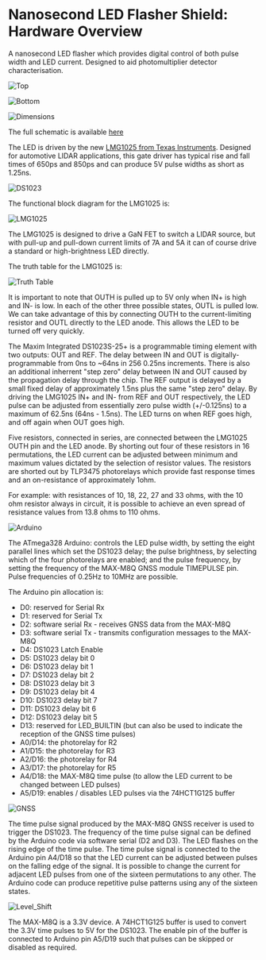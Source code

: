 # Nanosecond LED Flasher Shield: Hardware Overview
 
A nanosecond LED flasher which provides digital control of both pulse width and LED current. Designed to aid
photomultiplier detector characterisation.

![Top](https://github.com/PaulZC/Nanosecond_LED_Flasher_Shield/blob/master/img/Top.JPG)

![Bottom](https://github.com/PaulZC/Nanosecond_LED_Flasher_Shield/blob/master/img/Bottom.JPG)

![Dimensions](https://github.com/PaulZC/Nanosecond_LED_Flasher_Shield/blob/master/img/Dimensions.JPG)

The full schematic is available [here](https://github.com/PaulZC/Nanosecond_LED_Flasher_Shield/blob/master/Hardware/Schematic.pdf)

The LED is driven by the new [LMG1025 from Texas Instruments](http://www.ti.com/product/LMG1025-Q1).
Designed for automotive LIDAR applications, this gate driver has typical rise and fall times of 650ps
and 850ps and can produce 5V pulse widths as short as 1.25ns.

![DS1023](https://github.com/PaulZC/Nanosecond_LED_Flasher_Shield/blob/master/img/DS1023.JPG)

The functional block diagram for the LMG1025 is:

![LMG1025](https://github.com/PaulZC/Nanosecond_LED_Flasher_Shield/blob/master/img/LMG1025.JPG)

The LMG1025 is designed to drive a GaN FET to switch a LIDAR source, but with pull-up and pull-down
current limits of 7A and 5A it can of course drive a standard or high-brightness LED directly.

The truth table for the LMG1025 is:

![Truth Table](https://github.com/PaulZC/Nanosecond_LED_Flasher_Shield/blob/master/img/Truth.JPG)

It is important to note that OUTH is pulled up to 5V only when IN+ is high and IN- is low. In each of the other
three possible states, OUTL is pulled low. We can take advantage of this by connecting OUTH to the current-limiting
resistor and OUTL directly to the LED anode. This allows the LED to be turned off very quickly.

The Maxim Integrated DS1023S-25+ is a programmable timing element with two outputs: OUT and REF. The delay between IN and
OUT is digitally-programmable from 0ns to ~64ns in 256 0.25ns increments. There is also an additional inherrent "step zero"
delay between IN and OUT caused by the propagation delay through the chip. The REF output is delayed by a small fixed delay
of approximately 1.5ns plus the same "step zero" delay. By driving the LMG1025 IN+ and IN- from REF and OUT respectively,
the LED pulse can be adjusted from essentially zero pulse width (+/-0.125ns) to a maximum of 62.5ns (64ns - 1.5ns).
The LED turns on when REF goes high, and off again when OUT goes high.

Five resistors, connected in series, are connected between the LMG1025 OUTH pin and the LED anode. By shorting out four
of these resistors in 16 permutations, the LED current can be adjusted between minimum and maximum values dictated by
the selection of resistor values. The resistors are shorted out by TLP3475 photorelays which provide fast response times
and an on-resistance of approximately 1ohm.

For example: with resistances of 10, 18, 22, 27 and 33 ohms, with the 10 ohm resistor always in circuit, it is possible to achieve
an even spread of resistance values from 13.8 ohms to 110 ohms.

![Arduino](https://github.com/PaulZC/Nanosecond_LED_Flasher_Shield/blob/master/img/Arduino.JPG)

The ATmega328 Arduino: controls the LED pulse width, by setting the eight parallel lines which set the DS1023 delay;
the pulse brightness, by selecting which of the four photorelays are enabled; and the pulse frequency, by setting the
frequency of the MAX-M8Q GNSS module TIMEPULSE pin. Pulse frequencies of 0.25Hz to 10MHz are possible.

The Arduino pin allocation is:
- D0: reserved for Serial Rx
- D1: reserved for Serial Tx
- D2: software serial Rx - receives GNSS data from the MAX-M8Q
- D3: software serial Tx - transmits configuration messages to the MAX-M8Q
- D4: DS1023 Latch Enable
- D5: DS1023 delay bit 0
- D6: DS1023 delay bit 1
- D7: DS1023 delay bit 2
- D8: DS1023 delay bit 3
- D9: DS1023 delay bit 4
- D10: DS1023 delay bit 7
- D11: DS1023 delay bit 6
- D12: DS1023 delay bit 5
- D13: reserved for LED_BUILTIN (but can also be used to indicate the reception of the GNSS time pulses)
- A0/D14: the photorelay for R2
- A1/D15: the photorelay for R3
- A2/D16: the photorelay for R4
- A3/D17: the photorelay for R5
- A4/D18: the MAX-M8Q time pulse (to allow the LED current to be changed between LED pulses)
- A5/D19: enables / disables LED pulses via the 74HCT1G125 buffer

![GNSS](https://github.com/PaulZC/Nanosecond_LED_Flasher_Shield/blob/master/img/GNSS.JPG)

The time pulse signal produced by the MAX-M8Q GNSS receiver is used to trigger the DS1023. The frequency of the time pulse
signal can be defined by the Arduino code via software serial (D2 and D3). The LED flashes on the rising edge of the time pulse.
The time pulse signal is connected to the Arduino pin A4/D18 so that the LED current can be adjusted between pulses on the
falling edge of the signal. It is possible to change the current for adjacent LED pulses from one of the sixteen permutations
to any other. The Arduino code can produce repetitive pulse patterns using any of the sixteen states.

![Level_Shift](https://github.com/PaulZC/Nanosecond_LED_Flasher_Shield/blob/master/img/Level_Shift.JPG)

The MAX-M8Q is a 3.3V device. A 74HCT1G125 buffer is used to convert the 3.3V time pulses to 5V for the DS1023. The enable pin
of the buffer is connected to Arduino pin A5/D19 such that pulses can be skipped or disabled as required.





